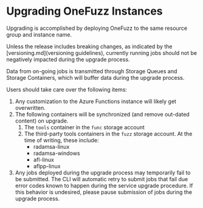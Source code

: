 # Upgrading OneFuzz Instances

Upgrading is accomplished by deploying OneFuzz to the same resource group and
instance name.

Unless the release includes breaking changes, as indicated by the
[versioning.md](versioning guidelines), currently running jobs should not be
negatively impacted during the upgrade process.

Data from on-going jobs is transmitted through Storage Queues and Storage
Containers, which will buffer data during the upgrade process.

Users should take care over the following items:

1. Any customization to the Azure Functions instance will likely get
   overwritten.
1. The following containers will be synchronized (and remove out-dated content)
   on upgrade.
   1. The `tools` container in the `func` storage account
   1. The third-party tools containers in the `fuzz` storage account. At the
      time of writing, these include:
      * radamsa-linux
      * radamsa-windows
      * afl-linux
      * aflpp-linux
1. Any jobs deployed during the upgrade process may temporarily fail to be
   submitted.
   The CLI will automatic retry to submit jobs that fail due error codes known
   to happen during the service upgrade procedure. If this behavior is
   undesired, please pause submission of jobs during the upgrade process.
